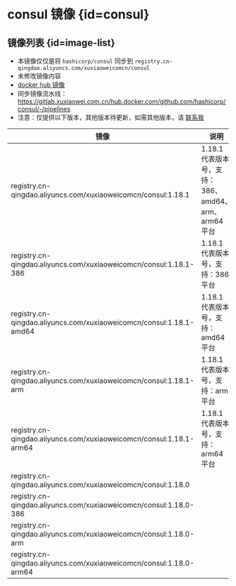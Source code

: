 # consul 镜像 {id=consul}

## 镜像列表 {id=image-list}

- 本镜像仅仅是将 `hashicorp/consul` 同步到 `registry.cn-qingdao.aliyuncs.com/xuxiaoweicomcn/consul`
- 未修改镜像内容
- [docker hub 镜像](https://hub.docker.com/r/hashicorp/consul)
- 同步镜像流水线：https://gitlab.xuxiaowei.com.cn/hub.docker.com/github.com/hashicorp/consul/-/pipelines
- 注意：仅提供以下版本，其他版本待更新，如需其他版本，请 [联系我](../../../guide/website.md)

| 镜像                                                                  | 说明                                     |
|---------------------------------------------------------------------|----------------------------------------|
| registry.cn-qingdao.aliyuncs.com/xuxiaoweicomcn/consul:1.18.1       | 1.18.1 代表版本号，支持：386、amd64、arm、arm64 平台 |
| registry.cn-qingdao.aliyuncs.com/xuxiaoweicomcn/consul:1.18.1-386   | 1.18.1 代表版本号，支持：386 平台                 |
| registry.cn-qingdao.aliyuncs.com/xuxiaoweicomcn/consul:1.18.1-amd64 | 1.18.1 代表版本号，支持：amd64 平台               |
| registry.cn-qingdao.aliyuncs.com/xuxiaoweicomcn/consul:1.18.1-arm   | 1.18.1 代表版本号，支持：arm 平台                 |
| registry.cn-qingdao.aliyuncs.com/xuxiaoweicomcn/consul:1.18.1-arm64 | 1.18.1 代表版本号，支持：arm64 平台               |
| registry.cn-qingdao.aliyuncs.com/xuxiaoweicomcn/consul:1.18.0       |                                        |
| registry.cn-qingdao.aliyuncs.com/xuxiaoweicomcn/consul:1.18.0-386   |                                        |
| registry.cn-qingdao.aliyuncs.com/xuxiaoweicomcn/consul:1.18.0-arm   |                                        |
| registry.cn-qingdao.aliyuncs.com/xuxiaoweicomcn/consul:1.18.0-arm64 |                                        |

<style>

._image_registry_cn-qingdao_aliyuncs_com_xuxiaoweicomcn_consul table tr th:nth-child(1), 
._image_registry_cn-qingdao_aliyuncs_com_xuxiaoweicomcn_consul table tr td:nth-child(1) {
    min-width: 495px;
}

._image_registry_cn-qingdao_aliyuncs_com_xuxiaoweicomcn_consul table tr th:nth-child(2), 
._image_registry_cn-qingdao_aliyuncs_com_xuxiaoweicomcn_consul table tr td:nth-child(2) {
    min-width: 395px;
}

</style>
